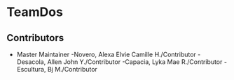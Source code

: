 # TeamDos
## Contributors
- Master Maintainer
-Novero, Alexa Elvie Camille H./Contributor
-Desacola, Allen John Y./Contributor
-Capacia, Lyka Mae R./Contributor
-Escultura, Bj M./Contributor
